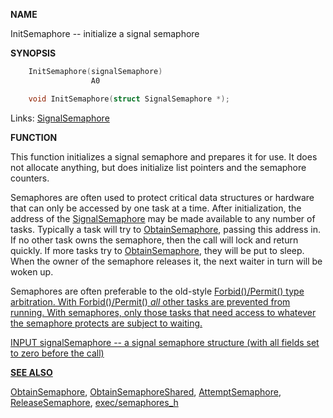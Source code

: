 
**NAME**

InitSemaphore -- initialize a signal semaphore

**SYNOPSIS**

```c
    InitSemaphore(signalSemaphore)
                  A0

    void InitSemaphore(struct SignalSemaphore *);

```
Links: [SignalSemaphore](_OOXR) 

**FUNCTION**

This function initializes a signal semaphore and prepares it for
use.  It does not allocate anything, but does initialize list
pointers and the semaphore counters.

Semaphores are often used to protect critical data structures
or hardware that can only be accessed by one task at a time.
After initialization, the address of the [SignalSemaphore](_OOXR) may be
made available to any number of tasks.  Typically a task will
try to [ObtainSemaphore](ObtainSemaphore), passing this address in.  If no other
task owns the semaphore, then the call will lock and return
quickly.  If more tasks try to [ObtainSemaphore](ObtainSemaphore), they will
be put to sleep.  When the owner of the semaphore releases
it, the next waiter in turn will be woken up.

Semaphores are often preferable to the old-style <a href="../Includes_and_Autodocs_2._guide/node0369.html">Forbid()/Permit()
type arbitration.  With <a href="../Includes_and_Autodocs_2._guide/node0369.html">Forbid()/Permit() *all* other tasks are
prevented from running.  With semaphores, only those tasks that
need access to whatever the semaphore protects are subject
to waiting.

INPUT
signalSemaphore -- a signal semaphore structure (with all fields
set to zero before the call)

**SEE ALSO**

[ObtainSemaphore](ObtainSemaphore), [ObtainSemaphoreShared](ObtainSemaphoreShared), [AttemptSemaphore](AttemptSemaphore),
[ReleaseSemaphore](ReleaseSemaphore), [exec/semaphores_h](_OOXR)
